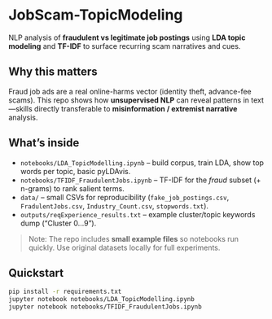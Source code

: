 # JobScam-TopicModeling

NLP analysis of **fraudulent vs legitimate job postings** using **LDA topic modeling** and **TF-IDF** to surface recurring scam narratives and cues.

## Why this matters
Fraud job ads are a real online-harms vector (identity theft, advance-fee scams). This repo shows how **unsupervised NLP** can reveal patterns in text—skills directly transferable to **misinformation / extremist narrative** analysis.

## What’s inside
- `notebooks/LDA_TopicModelling.ipynb` – build corpus, train LDA, show top words per topic, basic pyLDAvis.
- `notebooks/TFIDF_FraudulentJobs.ipynb` – TF-IDF for the *fraud* subset (+ n-grams) to rank salient terms.
- `data/` – small CSVs for reproducibility (`fake_job_postings.csv`, `FradulentJobs.csv`, `Industry_Count.csv`, `stopwords.txt`).
- `outputs/reqExperience_results.txt` – example cluster/topic keywords dump (“Cluster 0…9”).

> Note: The repo includes **small example files** so notebooks run quickly. Use original datasets locally for full experiments.

## Quickstart
```bash
pip install -r requirements.txt
jupyter notebook notebooks/LDA_TopicModelling.ipynb
jupyter notebook notebooks/TFIDF_FraudulentJobs.ipynb
